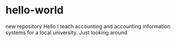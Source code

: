 # hello-world
new repository
Hello
I teach accounting and accounting information systems for a local university.
Just looking around
